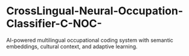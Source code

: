 # CrossLingual-Neural-Occupation-Classifier-C-NOC-
AI-powered multilingual occupational coding system with semantic embeddings, cultural context, and adaptive learning.
